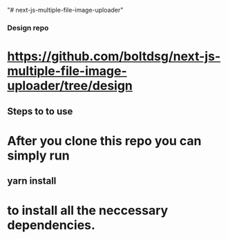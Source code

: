 "# next-js-multiple-file-image-uploader"

### Design repo

# https://github.com/boltdsg/next-js-multiple-file-image-uploader/tree/design

## Steps to to use

# After you clone this repo you can simply run

## yarn install

# to install all the neccessary dependencies.
